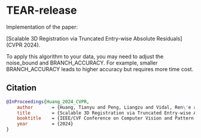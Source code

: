 # TEAR-release

Implementation of the paper:

[Scalable 3D Registration via Truncated Entry-wise Absolute Residuals] (CVPR 2024).

To apply this algorithm to your data, you may need to adjust the noise_bound and BRANCH_ACCURACY. For example, smaller BRANCH_ACCURACY leads to higher accuracy but requires more time cost.


## Citation

```bibtex
@InProceedings{Huang_2024_CVPR,
    author       = {Huang, Tianyu and Peng, Liangzu and Vidal, Ren\'e and Liu, Yun-Hui},
    title        = {Scalable 3D Registration via Truncated Entry-wise Absolute Residuals},
    booktitle    = {IEEE/CVF Conference on Computer Vision and Pattern Recognition (CVPR)},
    year         = {2024}
}
```
